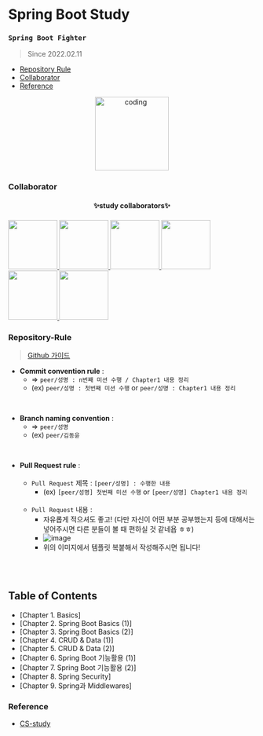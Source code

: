 # Spring Boot Study
### `Spring Boot Fighter`
> Since 2022.02.11
  - [Repository Rule](#repository-rule)
  - [Collaborator](#collaborator)
  - [Reference](#reference)
  
<p align="center">
  <img src="https://blog.kakaocdn.net/dn/bTUS0r/btqCtYkkVjX/d3KozubgCSWLv1X9V5lbY1/img.png" alt="coding" width="150px" />
</p>

### Collaborator

<p align="center">
  <center> <h4>✨study collaborators✨<h4></center>
<a href="https://github.com/myway00">
  <img src="https://github.com/myway00.png" width="100">
</a>
  
 <a href="https://github.com/gdakate">
  <img src="https://github.com/gdakate.png" width="100">
</a>
  
 <a href="https://github.com/hehahihang">
  <img src="https://github.com/hehahihang.png" width="100">
</a>
  
 <a href="https://github.com/LeeJin0527">
  <img src="https://github.com/LeeJin0527.png" width="100">
</a>
  
 <a href="https://github.com/Subinhyun">
  <img src="https://github.com/Subinhyun.png" width="100">
</a>
  
 <a href="https://github.com/yoon-youngjin">
  <img src="https://github.com/yoon-youngjin.png" width="100">
</a>
  
</p>

### Repository-Rule

> [Github 가이드](https://www.notion.so/Github-Study-2bac0600e75d477e828e96ab319f0247)

- **Commit convention rule** : <br>
   - => `peer/성명 : n번째 미션 수행 / Chapter1 내용 정리 `
   - (ex) `peer/성명 : 첫번째 미션 수행` or `peer/성명 : Chapter1 내용 정리`
   
 <br>
 
- **Branch naming convention** : <br>
   - => `peer/성명` 
   - (ex) `peer/김동윤`
 <br> 


- **Pull Request rule** : <br>
    <br>
   - `Pull Request` 제목 : `[peer/성명] : 수행한 내용`
      - (ex) `[peer/성명] 첫번째 미션 수행` or `[peer/성명] Chapter1 내용 정리`<br><br>
   - `Pull Request` 내용 : 
      - 자유롭게 적으셔도 좋고! (다만 자신이 어떤 부분 공부했는지 등에 대해서는 넣어주시면 다른 분들이 볼 때 편하실 것 같네욥 ㅎㅎ)
      - ![image](https://user-images.githubusercontent.com/76711238/153603767-44a0b735-dd9f-4398-ba7c-b94a9a793196.png)<br>
      - 위의 이미지에서 템플릿 복붙해서 작성해주시면 됩니다!

 <br> <br>

## Table of Contents

- [Chapter 1. Basics]
- [Chapter 2. Spring Boot Basics (1)]
- [Chapter 3. Spring Boot Basics (2)]
- [Chapter 4. CRUD & Data (1)]
- [Chapter 5. CRUD & Data (2)]
- [Chapter 6. Spring Boot 기능활용 (1)]
- [Chapter 7. Spring Boot 기능활용 (2)]
- [Chapter 8. Spring Security]
- [Chapter 9. Spring과 Middlewares]




### Reference

- [CS-study](https://github.com/Seogeurim/CS-study#repository-rule)


